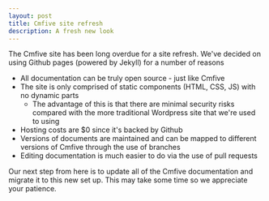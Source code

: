 ```yaml
---
layout: post
title: Cmfive site refresh
description: A fresh new look
---
```


The Cmfive site has been long overdue for a site refresh. We've decided on using Github pages (powered by Jekyll) for a number of reasons
- All documentation can be truly open source - just like Cmfive
- The site is only comprised of static components (HTML, CSS, JS) with no dynamic parts
  - The advantage of this is that there are minimal security risks compared with the more traditional Wordpress site that we're used to using
- Hosting costs are $0 since it's backed by Github
- Versions of documents are maintained and can be mapped to different versions of Cmfive through the use of branches
- Editing documentation is much easier to do via the use of pull requests

Our next step from here is to update all of the Cmfive documentation and migrate it to this new set up. This may take some time so we appreciate your patience.

